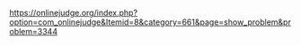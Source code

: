 https://onlinejudge.org/index.php?option=com_onlinejudge&Itemid=8&category=661&page=show_problem&problem=3344